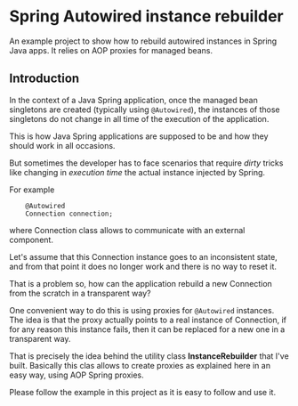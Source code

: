 # Spring Autowired instance rebuilder
An example project to show how to rebuild autowired instances in Spring Java apps. It relies on AOP proxies for managed beans.


## Introduction

In the context of a Java Spring application, once the managed bean singletons are created (typically using `@Autowired`), the instances of those singletons do not change in all time of  the execution of the application.

This is how Java Spring applications are supposed to be and how they should work in all occasions.

But sometimes the developer has to face scenarios that require *dirty* tricks like changing in *execution time* the actual instance injected by Spring.

For example

```
    @Autowired
    Connection connection;
```

where Connection class allows to communicate with an external component.

Let's assume that this Connection instance goes to an inconsistent state, and from that point it does no longer work and there is no way to reset it.

That is a problem so,  how can the application rebuild a new Connection from the scratch in a transparent way?

One convenient way to do this is using proxies for `@Autowired` instances. The idea is that the proxy actually points to a real instance of Connection, if for any reason this instance fails, then it can be replaced for a new one in a transparent way.

That is precisely the idea behind the utility class **InstanceRebuilder** that I've built. Basically this clas allows to create proxies as explained here in an easy way, using AOP Spring proxies.

Please follow the example in this project as it is easy to follow and use it.
